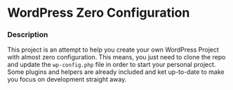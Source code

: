 # WordPress Zero Configuration


### Description
This project is an attempt to help you create your own WordPress Project with almost zero configuration.
This means, you just need to clone the repo and update the `wp-config.php` file in order to start your personal project.
Some plugins and helpers are already included and ket up-to-date to make you focus on development straight away.


